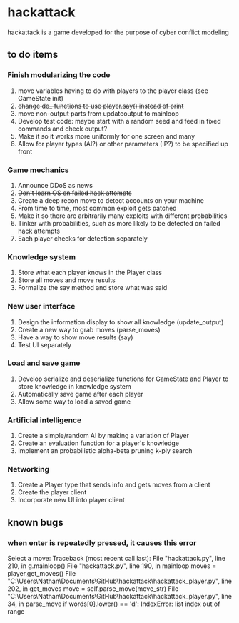 # hackattack
hackattack is a game developed for the purpose of cyber conflict modeling

## to do items

### Finish modularizing the code
1. move variables having to do with players to the player class (see GameState init)
2. ~~change do_ functions to use player.say() instead of print~~
3. ~~move non-output parts from updateoutput to mainloop~~
4. Develop test code: maybe start with a random seed and feed in fixed commands and check output?
5. Make it so it works more uniformly for one screen and many
6. Allow for player types (AI?) or other parameters (IP?) to be specified up front

### Game mechanics
1. Announce DDoS as news
2. ~~Don't learn OS on failed hack attempts~~
3. Create a deep recon move to detect accounts on your machine
4. From time to time, most common exploit gets patched
5. Make it so there are arbitrarily many exploits with different probabilities
6. Tinker with probabilities, such as more likely to be detected on
failed hack attempts
7. Each player checks for detection separately

### Knowledge system
1. Store what each player knows in the Player class
2. Store all moves and move results
3. Formalize the say method and store what was said

### New user interface
1. Design the information display to show all knowledge (update_output)
2. Create a new way to grab moves (parse_moves)
3. Have a way to show move results (say)
4. Test UI separately

### Load and save game
1. Develop serialize and deserialize functions for GameState and
Player to store knowledge in knowledge system
2. Automatically save game after each player
3. Allow some way to load a saved game

### Artificial intelligence
1. Create a simple/random AI by making a variation of Player
2. Create an evaluation function for a player's knowledge
3. Implement an probabilistic alpha-beta pruning k-ply search

### Networking
1. Create a Player type that sends info and gets moves from a client
2. Create the player client
3. Incorporate new UI into player client


## known bugs
### when enter is repeatedly pressed, it causes this error
Select a move:
Traceback (most recent call last):
  File "hackattack.py", line 210, in <module>
    g.mainloop()
  File "hackattack.py", line 190, in mainloop
    moves = player.get_moves()
  File "C:\Users\Nathan\Documents\GitHub\hackattack\hackattack_player.py", line
202, in get_moves
    move = self.parse_move(move_str)
  File "C:\Users\Nathan\Documents\GitHub\hackattack\hackattack_player.py", line
34, in parse_move
    if words[0].lower() == 'd':
IndexError: list index out of range